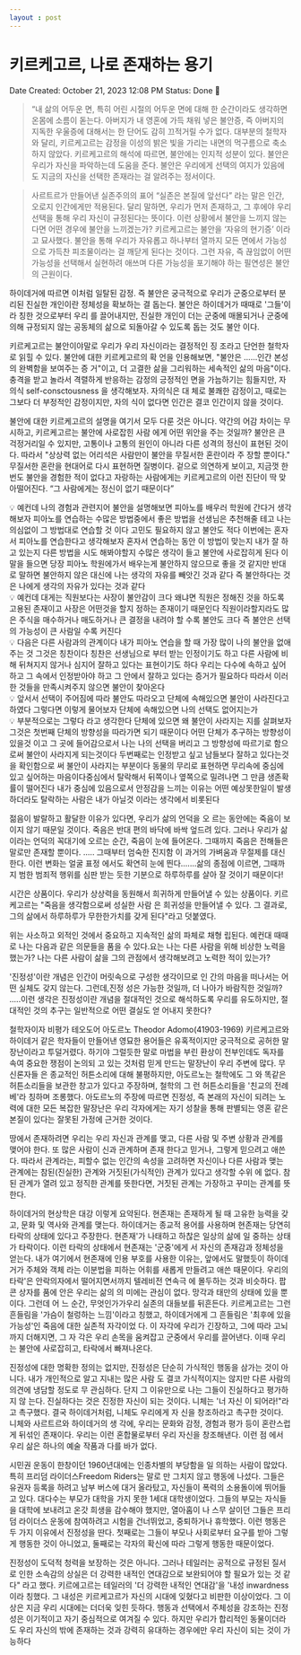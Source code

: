 ```yaml
---
layout : post
---
```

# 키르케고르, 나로 존재하는 용기

Date Created: October 21, 2023 12:08 PM
Status: Done 🙌

> “내 삶의 어두운 면, 특히 어린 시절의 어두운 면에 대해 한 순간이라도 생각하면 온몸에 소름이 돋는다. 아버지가 내 영혼에 가득 채워 넣은 불안증, 즉 아버지의 지독한 우울증에 대해서는 한 단어도 감히 끄적거릴 수가 없다. 
대부분의 철학자와 달리, 키르케고르는 감정을 이성의 밝은 빛을 가리는 내면의 먹구름으로 축소하지 않았다. 키르케고르의 해석에 따르면, 불안에는 인지적 성분이 있다. 불안은 우리가 자신을 파악하는데 도움을 준다. 불안은 우리에게 선택의 여지가 있음에도 지금의 자신을 선택한 존재라는 걸 알려주는 정서이다.
> 

> 사르트르가 만들어낸 실존주의의 표어 “실존은 본질에 앞선다” 라는 말은 인간, 오로지 인간에게만 적용된다. 달리 말하면, 우리가 먼저 존재하고, 그 후에야 우리 선택을 통해 우리 자신이 규정된다는 뜻이다. 이런 상황에서 불안을 느끼지 않는다면 어떤 경우에 불안을 느끼겠는가?
키르케고르는 불안을 ‘자유의 현기증’ 이라고 묘사했다. 불안을 통해 우리가 자유롭고 하나부터 열까지 모든 면에서 가능성으로 가득찬 피조물이라는 걸 깨닫게 된다는 것이다. 그런 자유, 즉 끊임없이 어떤 가능성을 선택해서 실현하려 애쓰며 다른 가능성을 포기해야 하는 필연성은 불안의 근원이다.
> 

하이데거에 따르면 이처럼 일탈된 감정. 즉 불안은 궁극적으로 우리가 군중으로부터 분리된 진실한 개인이란 정체성을 확보하는 결 돕는다. 불안은 하이데거가 때때로 '그들'이라 칭한 것으로부터 우리 를 끌어내지만, 진실한 개인이 더는 군중에 매몰되거나 군중에 의해 규정되지 않는 공동체의 삶으로 되돌아갈 수 있도록 돕는 것도 불안 이다.

키르케고르는 불안이야말로 우리가 우리 자신이라는 결정적인 징 조라고 단언한 철학자로 읽힐 수 있다. 불안에 대한 키르케고르의 확 언을 인용해보면, "불안은 ......인간 본성의 완벽함을 보여주는 증 거"이고, 더 고결한 삶을 그리워하는 세속적인 삶의 마음"이다. 충격을 받고 놀라서 격렬하게 반응하는 감정의 긍정적인 면을 가늠하기는 힘들지만, 자의식 self-consctousness 을 생각해보자. 자의식은 대 체로 불쾌한 감정이고, 때로는 그보다 더 부정적인 감정이지만, 자의 식이 없다면 인간은 결코 인간이지 않을 것이다.

불안에 대한 키르케고르의 설명을 여기서 모두 다룬 것은 아니다. 약간의 어감 차이는 무시하고, 키르케고르는 불안에 사로잡힌 사람 에게 어떤 위안을 주는 것일까? 불안은 큰 걱정거리일 수 있지만, 고통이나 고통의 원인이 아니라 다른 성격의 정신이 표현된 것이다. 따라서 "상상력 없는 어리석은 사람만이 불안을 무질서한 혼란이라 주 장할 뿐이다." 무질서한 혼란을 현대어로 다시 표현하면 질병이다. 겉으로 의연하게 보이고, 지금껏 한 번도 불안을 경험한 적이 없다고 자랑하는 사람에게는 키르케고르의 이런 진단이 딱 맞아떨어진다. “그 사람에게는 정신이 없기 때문이다”

<aside>
💡 예컨데 나의 경험과 관련지어 불안을 설명해보면 피아노를 배우러 학원에 간다거 생각해보자 피아노를 연습하는 수많은 방법중에서 좋은 방법을 선생님은 추천해줄 테고 나는 의심없이 그 방법대로 연습할 것 이다 고민도 필요하지 않고 불안도 적다 이번에는 혼자서 피아노를 연습한다고 생각해보자 혼자서 연습하는 동안 이 방법이 맞는지 내가 잘 하고 있는지 다른 방법을 시도 해봐야할지 수많은 생각이 들고 불안에 사로잡히게 된다 이 말을 들으면 당장 피아노 학원에가서 배우는게 불안하지 않으므로 좋을 것 같지만 반대로 말하면 불안하지 않은 대신에 나는 생각의 자유를 빼앗긴 것과 같다 즉 불안하다는 것은 나에게 생각의 자유가 있다는 것과 같다

</aside>

<aside>
💡 예컨데 대게는 직원보다는 사장이 불안감이 크다 왜냐면 직원은 정해진 것을 하도록 고용된 존재이고 사장은 어떤것을 할지 정하는 존재이기 때문인다 직원이라할지라도 많은 주식을 매수하거나 매도하거나 큰 결정을 내려야 할 수록 불안도 크다 즉 불안은 선택의 가능성이 큰 사람일 수록 커진다

</aside>

<aside>
💡 다음은 다른 사람과의 관계이다 내가 피아노 연습을 할 때 가장 많이 나의 불안을 없애주는 것 그것은 칭찬이다 칭찬은 선생님으로 부터 받는 인정이기도 하고 다른 사람에 비해 뒤쳐지지 않거나 심지어 잘하고 있다는 표현이기도 하다 우리는 다수에 속하고 싶어하고 그 속에서 인정받아야 하고 그 안에서 잘하고 있다는 증거가 필요하다 따라서 이러한 것들을 만족시켜주지 않으면 불안이 찾아온다

</aside>

<aside>
💡 앞서서 선택이 주어짐에 따라 불안도 따라오고 단체에 속해있으면 불안이 사라진다고 하였다 그렇다면 이렇게 물어보자 단체에 속해있으면 나의 선택도 없어지는가

</aside>

<aside>
💡 부분적으로는 그렇다 라고 생각한다 단체에 있으면 왜 불안이 사라지는 지를 살펴보자 그것은 첫번째 단체의 방향성을 따라가면 되기 때문이다 어떤 단체가 추구하는 방향성이 있을것 이고 그 곳에 들어감으로서 나는 나의 선택을 버리고 그 방향성에 따르기로 함으로써 불안이 사라지게 되는것이다 두번째로는 인정받고 싶고 남들보다 잘하고 있다는것을 확인함으로 써 불안이 사라지는 부분이다 동물의 무리로 표현하면 무리속에 중심에 있고 싶어하는 마음이다중심에서 탈락해서 뒤쪽이나 옆쪽으로 밀려나면 그 만큼 생존확률이 떨어진다 내가 중심에 있음으로서 안정감을 느끼는 이유는 어떤 예상못한일이 발생하더라도 탈락하는 사람은 내가 아닐것 이라는 생각에서 비롯된다

</aside>

 

젊음이 발랄하고 활달한 이유가 있다면, 우리가 삶의 언덕을 오 르는 동안에는 죽음이 보이지 않기 때문일 것이다. 죽음은 반대 편의 바닥에 바싹 엎드려 있다. 그러나 우리가 삶이라는 언덕의 꼭대기에 오르는 순간, 죽음이 눈에 들어온다. 그때까지 죽음은 전해들은 말로만 존재할 뿐이다. ..... 그때부터 엄숙한 진지함 이 과거의 가벼움과 무절제를 대신한다. 이런 변화는 얼굴 표정 에서도 확연히 눈에 띈다.......삶의 종점에 이르면, 그때까지 범한 범죄적 행위를 심판 받는 듯한 기분으로 하루하루를 살아 잘 것이기 때문이다!

시간은 상품이다. 우리가 상상력을 동원해서 희귀하게 만들어낼 수 있는 상품이다. 키르케고르는 "죽음을 생각함으로써 성실한 사람 은 희귀성을 만들어낼 수 있다. 그 결과로, 그의 삶에서 하루하루가 무한한가치를 갖게 된다"라고 덧붙였다.

위는 사소하고 외적인 것에서 중요하고 지속적인 삶의 파체로 채형 립된다. 예컨대 때때로 나는 다음과 같은 의문들을 품을 수 있다.요는 나는 다른 사람을 위해 비상한 노력을 했는가? 나는 다른 사람이 삶을 그의 관점에서 생각해보려고 노력한 적이 있는가?

'진정성'이란 개념은 인간이 머릿속으로 구성한 생각이므로 인 간의 마음을 떠나서는 어떤 실체도 갖지 않는다. 그런데,진정 성은 가능한 것일까, 더 나아가 바람직한 것일까? .....이런 생각은 진정성이란 개념을 절대적인 것으로 해석하도록 우리를 유도하지만, 절대적인 것의 추구는 일반적으로 어떤 결실도 얻 어내지 못한다?

철학자이자 비평가 테오도어 아도르노 Theodor Adomo(41903-1969) 키르케고르와 하이데거 같은 학자들이 만들어낸 영묘한 용어들은 유혹적이지만 궁극적으로 공허한 말장난이라고 투덜거렸다. 하기야 그럴듯한 말로 마법을 부린 환상이 전부인데도 독자를 속여 중요한 쟁점이 논의되 고 있는 것처럼 믿게 만드는 말장난이 우리 주변에 많다. 무신론자들 은 종교적인 허튼소리에 대해 불평하지만, 아도르노는 철학에도 그 와 똑같은 허튼소리들을 보관한 창고가 있다고 주장하며, 철학의 그 런 허튼소리들을 '친교의 전례 베'라 칭하며 조롱했다. 아도르노의 주장에 따르면 진정성, 즉 본래의 자신이 되려는 노력에 대한 모든 복잡한 말장난은 우리 각자에게는 자기 성찰을 통해 판별되는 영혼 같은 본질이 있다는 잘못된 가정에 근거한 것이다.

땅에서 존재하려면 우리는 우리 자신과 관계를 맺고, 다른 사람 및 주변 상황과 관계를 맺어야 한다. 또 많은 사람이 신과 관계하며 존재 한다고 믿거나, 그렇게 믿으려고 애쓴다. 따라서 관계라는, 피할수 없는 인간의 속성을 고려하면 자신이나 다른 사람과 맺는 관계에는 참된(진실한) 관계와 거짓된(가식적인) 관계가 있다고 생각할 수위 에 없다. 참된 관계가 열려 있고 정직한 관계를 뜻한다면, 거짓된 관계는 가장하고 꾸미는 관계를 뜻한다.

하이데거의 현상학은 대강 이렇게 요약된다. 현존재는 존재하게 될 때 고유한 능력을 갖고, 문화 및 역사와 관계를 맺는다. 하이데거는 종교적 용어를 사용하며 현존재는 당연히 타락의 상태에 있다고 주장한다. 현존재'가 나태하고 하찮은 일상의 삶에 일 중하는 상태가 타락이다. 이런 타락의 상태에서 현존재는 '군중'에게 서 자신의 존재감과 정체성을 얻는다. 내가 여기에서 현존재에 인용 부호를 사용한 이유는, 앞에서도 말했듯이 하이데거가 주체와 객체 라는 이분법을 피하는 어휘를 새롭게 만들려고 애쓴 때문이다. 우리의 타락'은 안락의자에서 떨어지면서까지 텔레비전 연속극 에 몰두하는 것과 비슷하다. 팝콘 상자를 품에 안은 우리는 삶의 의 미에는 관심이 없다. 망각과 태만의 상태에 있을 뿐이다. 그런데 어 느 순간, 무엇인가가우리 실존의 대들보를 뒤흔든다. 키르케고르는 그런 흔들림을 '가슴이 철렁하는 느낌'이라고 칭했고, 하이데거에게 그 흔들림은 '최후에 있을 가능성'인 죽음에 대한 실존적 자각이었 다. 이 자각에 우리가 긴장하고, 그에 따라 고뇌까지 더해지면, 그 자 각은 우리 손목을 움켜잡고 군중에서 우리를 끌어낸다. 이때 우리는 불안에 사로잡히고, 타락에서 빠져나온다.

진정성에 대한 명확한 정의는 없지만, 진정성은 단순히 가식적인 행동을 삼가는 것이 아니다. 내가 개인적으로 알고 지내는 많은 사람 도 결코 가식적이지는 않지만 다른 사람의 의견에 냉담할 정도로 무 관심하다. 단지 그 이유만으로 나는 그들이 진실하다고 평가하지 않 는다. 진실하다는 것은 진정한 자신이 되는 것이다. 니체는 '너 자신 이 되어라!"라고 촉구했다. 결국 하이데거처럼, 니체도 우리에게 자 신을 창조하라고 촉구한 것이다. 니체와 사르트르와 하이데거의 생 각에, 우리는 문화와 감정, 경험과 평가 등이 혼란스럽게 뒤섞인 존재이다. 우리는 이런 혼합물로부터 우리 자신을 창조해낸다. 이런 점 에서 우리 삶은 하나의 예술 작품과 다를 바가 없다.

시민권 운동이 한창이던 1960년대에는 인종차별의 부당함을 일 의하는 사람이 많았다. 특히 프리덤 라이더스Freedom Riders는 말로  만 그치지 않고 행동에 나섰다. 그들은 유권자 등록을 하려고 남부 버스에 대거 올라탔고, 자신들이 폭력의 소용돌이에 뛰어들고 있다. 대다수는 부모가 대학을 가지 못한 1세대 대학생이었다. 그들의 부모는 자식들을 대학에 보내려고 온갓 희생을 감수해야 했지만, 열아홉이 나 스무 살이던 그들은 프리덤 라이더스 운동에 참여하려고 시험을 건너뛰었고, 중퇴하거나 휴학했다. 이런 행동은 두 가지 이유에서 진정성을 딴다. 첫째로는 그들이 부모나 사회로부터 요구를 받아 그렇게 행동한 것이 아니었고, 둘째로는 각자의 확신에 따라 그렇게 행동한 때문이었다.

진정성이 도덕적 청력을 보장하는 것은 아니다. 그러나 테일러는 공적으로 규정된 질서로 인한 소속감의 상실은 더 강력한 내적인 연대감으로 보완되어야 할 필요가 있는 것 같다" 라고 했다. 키르에고르는 테일러의 '더 강력한 내적인 연대감'을 '내성 inwardness이라 칭했다. 그 내성은 키르케고르가 자신의 시대에 잊혔다고 비판한 이상이었다. 그 이상은 지금 우리 시대에는 더더욱 잊힌 듯하다. 행동과 선택에서 주체성을 강조하는 진정성은 이기적이고 자기 중심적으로 여겨질 수 있다. 하지만 우리가 합리적인 동물이더라도 우리 자신의 밖에 존재하는 것과 강력히 유대하는 경우에만 우리 자신이 되는 것이 가능하다

